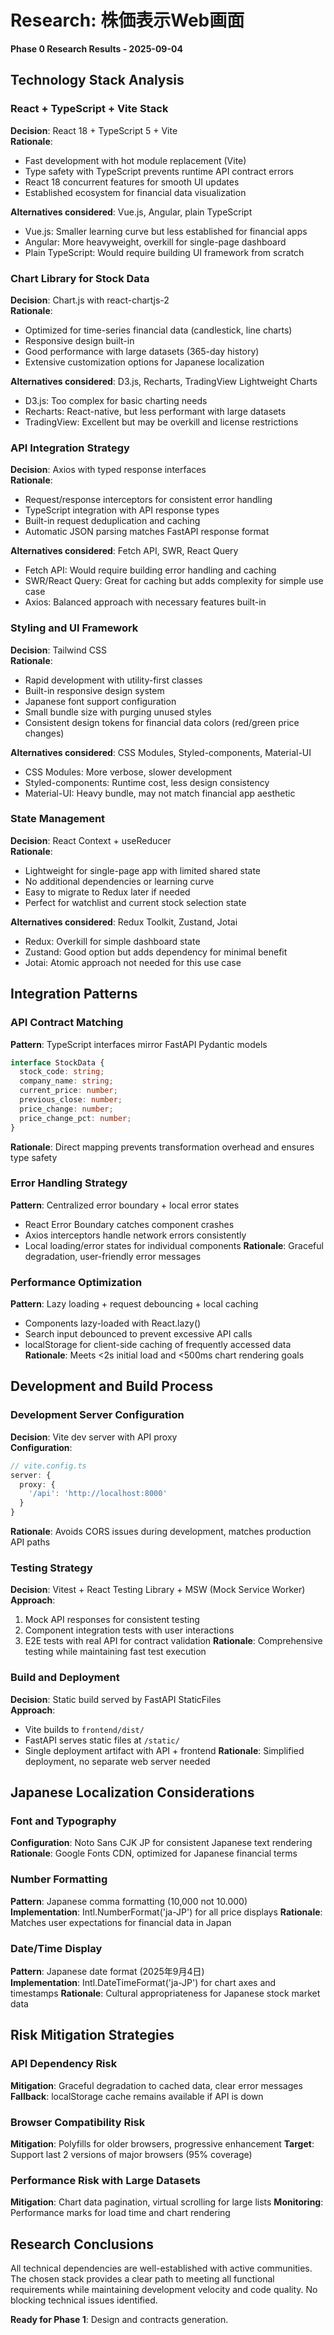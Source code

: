 # Research: 株価表示Web画面

**Phase 0 Research Results - 2025-09-04**

## Technology Stack Analysis

### React + TypeScript + Vite Stack
**Decision**: React 18 + TypeScript 5 + Vite  
**Rationale**: 
- Fast development with hot module replacement (Vite)
- Type safety with TypeScript prevents runtime API contract errors
- React 18 concurrent features for smooth UI updates
- Established ecosystem for financial data visualization

**Alternatives considered**: Vue.js, Angular, plain TypeScript
- Vue.js: Smaller learning curve but less established for financial apps
- Angular: More heavyweight, overkill for single-page dashboard
- Plain TypeScript: Would require building UI framework from scratch

### Chart Library for Stock Data
**Decision**: Chart.js with react-chartjs-2  
**Rationale**:
- Optimized for time-series financial data (candlestick, line charts)
- Responsive design built-in
- Good performance with large datasets (365-day history)
- Extensive customization options for Japanese localization

**Alternatives considered**: D3.js, Recharts, TradingView Lightweight Charts
- D3.js: Too complex for basic charting needs
- Recharts: React-native, but less performant with large datasets
- TradingView: Excellent but may be overkill and license restrictions

### API Integration Strategy
**Decision**: Axios with typed response interfaces  
**Rationale**:
- Request/response interceptors for consistent error handling
- TypeScript integration with API response types
- Built-in request deduplication and caching
- Automatic JSON parsing matches FastAPI response format

**Alternatives considered**: Fetch API, SWR, React Query
- Fetch API: Would require building error handling and caching
- SWR/React Query: Great for caching but adds complexity for simple use case
- Axios: Balanced approach with necessary features built-in

### Styling and UI Framework
**Decision**: Tailwind CSS  
**Rationale**:
- Rapid development with utility-first classes
- Built-in responsive design system
- Japanese font support configuration
- Small bundle size with purging unused styles
- Consistent design tokens for financial data colors (red/green price changes)

**Alternatives considered**: CSS Modules, Styled-components, Material-UI
- CSS Modules: More verbose, slower development
- Styled-components: Runtime cost, less design consistency
- Material-UI: Heavy bundle, may not match financial app aesthetic

### State Management
**Decision**: React Context + useReducer  
**Rationale**:
- Lightweight for single-page app with limited shared state
- No additional dependencies or learning curve
- Easy to migrate to Redux later if needed
- Perfect for watchlist and current stock selection state

**Alternatives considered**: Redux Toolkit, Zustand, Jotai
- Redux: Overkill for simple dashboard state
- Zustand: Good option but adds dependency for minimal benefit
- Jotai: Atomic approach not needed for this use case

## Integration Patterns

### API Contract Matching
**Pattern**: TypeScript interfaces mirror FastAPI Pydantic models
```typescript
interface StockData {
  stock_code: string;
  company_name: string;
  current_price: number;
  previous_close: number;
  price_change: number;
  price_change_pct: number;
}
```
**Rationale**: Direct mapping prevents transformation overhead and ensures type safety

### Error Handling Strategy
**Pattern**: Centralized error boundary + local error states
- React Error Boundary catches component crashes
- Axios interceptors handle network errors consistently
- Local loading/error states for individual components
**Rationale**: Graceful degradation, user-friendly error messages

### Performance Optimization
**Pattern**: Lazy loading + request debouncing + local caching
- Components lazy-loaded with React.lazy()
- Search input debounced to prevent excessive API calls
- localStorage for client-side caching of frequently accessed data
**Rationale**: Meets <2s initial load and <500ms chart rendering goals

## Development and Build Process

### Development Server Configuration
**Decision**: Vite dev server with API proxy  
**Configuration**:
```typescript
// vite.config.ts
server: {
  proxy: {
    '/api': 'http://localhost:8000'
  }
}
```
**Rationale**: Avoids CORS issues during development, matches production API paths

### Testing Strategy
**Decision**: Vitest + React Testing Library + MSW (Mock Service Worker)  
**Approach**:
1. Mock API responses for consistent testing
2. Component integration tests with user interactions
3. E2E tests with real API for contract validation
**Rationale**: Comprehensive testing while maintaining fast test execution

### Build and Deployment
**Decision**: Static build served by FastAPI StaticFiles  
**Approach**:
- Vite builds to `frontend/dist/`
- FastAPI serves static files at `/static/`
- Single deployment artifact with API + frontend
**Rationale**: Simplified deployment, no separate web server needed

## Japanese Localization Considerations

### Font and Typography
**Configuration**: Noto Sans CJK JP for consistent Japanese text rendering
**Rationale**: Google Fonts CDN, optimized for Japanese financial terms

### Number Formatting
**Pattern**: Japanese comma formatting (10,000 not 10.000)  
**Implementation**: Intl.NumberFormat('ja-JP') for all price displays
**Rationale**: Matches user expectations for financial data in Japan

### Date/Time Display
**Pattern**: Japanese date format (2025年9月4日)  
**Implementation**: Intl.DateTimeFormat('ja-JP') for chart axes and timestamps
**Rationale**: Cultural appropriateness for Japanese stock market data

## Risk Mitigation Strategies

### API Dependency Risk
**Mitigation**: Graceful degradation to cached data, clear error messages
**Fallback**: localStorage cache remains available if API is down

### Browser Compatibility Risk  
**Mitigation**: Polyfills for older browsers, progressive enhancement
**Target**: Support last 2 versions of major browsers (95% coverage)

### Performance Risk with Large Datasets
**Mitigation**: Chart data pagination, virtual scrolling for large lists
**Monitoring**: Performance marks for load time and chart rendering

## Research Conclusions

All technical dependencies are well-established with active communities. The chosen stack provides a clear path to meeting all functional requirements while maintaining development velocity and code quality. No blocking technical issues identified.

**Ready for Phase 1**: Design and contracts generation.